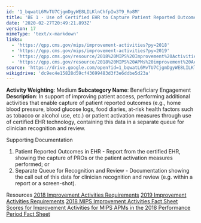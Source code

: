 ```yaml
---
id: '1_bqwatL6MvTU7CjgmDgyWE8LILKlnChfpIw3T9_Ro8M'
title: 'BE 1 - Use of Certified EHR to Capture Patient Reported Outcomes'
date: '2020-02-27T20:49:21.893Z'
version: 17
mimeType: 'text/x-markdown'
links:
  - 'https://qpp.cms.gov/mips/improvement-activities?py=2018'
  - 'https://qpp.cms.gov/mips/improvement-activities?py=2019'
  - 'https://qpp.cms.gov/resource/2018%20MIPS%20Improvement%20Activities%20Fact%20Sheet'
  - 'https://qpp.cms.gov/resource/2018%20MIPS%20APMs%20improvement%20Activities%20scores%20fact%20sheet'
source: 'https://drive.google.com/open?id=1_bqwatL6MvTU7CjgmDgyWE8LILKlnChfpIw3T9_Ro8M'
wikigdrive: 'dc9ec4e15828d59cf43699483d3f3e6ddbe5d23a'
---
```





**Activity Weighting**: Medium
**Subcategory Name**: Beneficiary Engagement  
**Description**: In support of improving patient access, performing additional activities that enable capture of patient reported outcomes (e.g., home blood pressure, blood glucose logs, food diaries, at-risk health factors such as tobacco or alcohol use, etc.) or patient activation measures through use of certified EHR technology, containing this data in a separate queue for clinician recognition and review.




Supporting Documentation
1. Patient Reported Outcomes in EHR - Report from the certified EHR, showing the capture of PROs or the patient activation measures performed; or 
2. Separate Queue for Recognition and Review - Documentation showing the call out of this data for clinician recognition and review (e.g. within a report or a screen-shot).



Resources
[2018 Improvement Activities Requirements](https://qpp.cms.gov/mips/improvement-activities?py=2018)
[2019 Improvement Activities Requirements](https://qpp.cms.gov/mips/improvement-activities?py=2019)
[2018 MIPS Improvement Activities Fact Sheet](https://qpp.cms.gov/resource/2018%20MIPS%20Improvement%20Activities%20Fact%20Sheet)  
[Scores for Improvement Activities for MIPS APMs in the 2018 Performance Period Fact Sheet](https://qpp.cms.gov/resource/2018%20MIPS%20APMs%20improvement%20Activities%20scores%20fact%20sheet)

